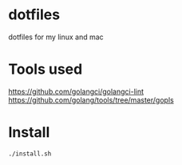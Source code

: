 # dotfiles
dotfiles for my linux and mac

# Tools used

https://github.com/golangci/golangci-lint
https://github.com/golang/tools/tree/master/gopls

# Install

```sh
./install.sh
```
